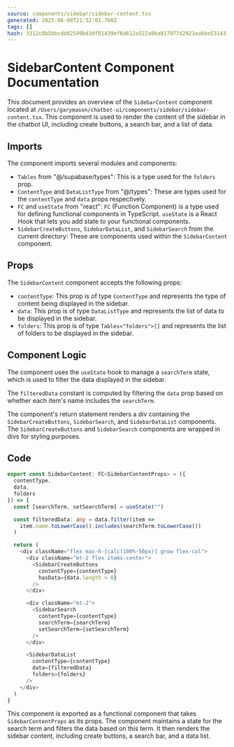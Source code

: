 ```yaml
---
source: components/sidebar/sidebar-content.tsx
generated: 2025-06-08T21:52:01.760Z
tags: []
hash: 3312c8b5bbcddd2599bd3df81439ef6d612a522a9ba817977d2921eabbe53143
---
```


# SidebarContent Component Documentation

This document provides an overview of the `SidebarContent` component located at `/Users/garymason/chatbot-ui/components/sidebar/sidebar-content.tsx`. This component is used to render the content of the sidebar in the chatbot UI, including create buttons, a search bar, and a list of data.

## Imports

The component imports several modules and components:

- `Tables` from "@/supabase/types": This is a type used for the `folders` prop.
- `ContentType` and `DataListType` from "@/types": These are types used for the `contentType` and `data` props respectively.
- `FC` and `useState` from "react": `FC` (Function Component) is a type used for defining functional components in TypeScript. `useState` is a React Hook that lets you add state to your functional components.
- `SidebarCreateButtons`, `SidebarDataList`, and `SidebarSearch` from the current directory: These are components used within the `SidebarContent` component.

## Props

The `SidebarContent` component accepts the following props:

- `contentType`: This prop is of type `ContentType` and represents the type of content being displayed in the sidebar.
- `data`: This prop is of type `DataListType` and represents the list of data to be displayed in the sidebar.
- `folders`: This prop is of type `Tables<"folders">[]` and represents the list of folders to be displayed in the sidebar.

## Component Logic

The component uses the `useState` hook to manage a `searchTerm` state, which is used to filter the data displayed in the sidebar.

The `filteredData` constant is computed by filtering the `data` prop based on whether each item's name includes the `searchTerm`.

The component's return statement renders a div containing the `SidebarCreateButtons`, `SidebarSearch`, and `SidebarDataList` components. The `SidebarCreateButtons` and `SidebarSearch` components are wrapped in divs for styling purposes.

## Code

```ts
export const SidebarContent: FC<SidebarContentProps> = ({
  contentType,
  data,
  folders
}) => {
  const [searchTerm, setSearchTerm] = useState("")

  const filteredData: any = data.filter(item =>
    item.name.toLowerCase().includes(searchTerm.toLowerCase())
  )

  return (
    <div className="flex max-h-[calc(100%-50px)] grow flex-col">
      <div className="mt-2 flex items-center">
        <SidebarCreateButtons
          contentType={contentType}
          hasData={data.length > 0}
        />
      </div>

      <div className="mt-2">
        <SidebarSearch
          contentType={contentType}
          searchTerm={searchTerm}
          setSearchTerm={setSearchTerm}
        />
      </div>

      <SidebarDataList
        contentType={contentType}
        data={filteredData}
        folders={folders}
      />
    </div>
  )
}
```

This component is exported as a functional component that takes `SidebarContentProps` as its props. The component maintains a state for the search term and filters the data based on this term. It then renders the sidebar content, including create buttons, a search bar, and a data list.